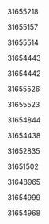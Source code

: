 31655218

31655157

31655514

31654443

31654442

31655526

31655523

31654844

31654438

31652835

31651502

31648965

31654999

31654968

